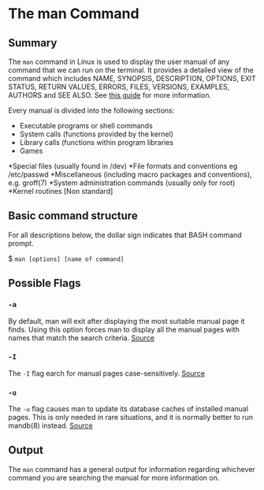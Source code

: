 # The man Command

## Summary 
The `man` command in Linux is used to display the user manual of any command that we can run on
the terminal. It provides a detailed view of the command which includes NAME, SYNOPSIS,
DESCRIPTION, OPTIONS, EXIT STATUS, RETURN VALUES, ERRORS, FILES, VERSIONS, EXAMPLES,
AUTHORS and SEE ALSO. See [this guide](https://www.nielit.gov.in/gorakhpur/sites/default/files/Gorakhpur/Alevel_unix_27april20_AKM.pdf) for more information.

Every manual is divided into the following sections:

* Executable programs or shell commands
* System calls (functions provided by the kernel)
* Library calls (functions within program libraries
* Games

*Special files (usually found in /dev)
*File formats and conventions eg /etc/passwd
*Miscellaneous (including macro packages and conventions), e.g. groff(7)
*System administration commands (usually only for root)
*Kernel routines [Non standard]

## Basic command structure
For all descriptions below, the dollar sign indicates that BASH command prompt.

$ `man [options] [name of command]`

## Possible Flags

### `-a`
By default, man will exit after displaying the most suitable manual page it finds.  Using this option forces man to display all the manual pages with names that match the search criteria. [Source](https://man7.org/linux/man-pages/man1/man.1.html)

### `-I`
The `-I` flag earch for manual pages case-sensitively. [Source](https://man7.org/linux/man-pages/man1/man.1.html)

### `-u`
The `-u` flag causes man to update its database caches of installed manual pages.  This is only needed in rare situations, and it is normally better to run mandb(8) instead. [Source](https://man7.org/linux/man-pages/man1/man.1.html)


## Output
The `man` command has a general output for information regarding whichever command you are searching the manual for more information on. 
